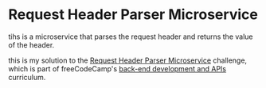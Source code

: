 # Request Header Parser Microservice

tihs is a microservice that parses the request header and returns the value of the header.

this is my solution to the [Request Header Parser Microservice](https://www.freecodecamp.org/learn/back-end-development-and-apis/back-end-development-and-apis-projects/request-header-parser-microservice) challenge, which is part of freeCodeCamp's [back-end development and APIs](https://www.freecodecamp.org/learn/back-end-development-and-apis/) curriculum.
